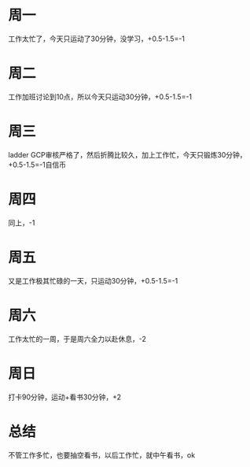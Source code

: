 # 周一
工作太忙了，今天只运动了30分钟，没学习，+0.5-1.5=-1

# 周二
工作加班讨论到10点，所以今天只运动30分钟，+0.5-1.5=-1

# 周三
ladder GCP审核严格了，然后折腾比较久，加上工作忙，今天只锻炼30分钟，+0.5-1.5=-1自信币

# 周四
同上，-1

# 周五
又是工作极其忙碌的一天，只运动30分钟，+0.5-1.5=-1

# 周六
工作太忙的一周，于是周六全力以赴休息，-2

# 周日
打卡90分钟，运动+看书30分钟，+2

# 总结
不管工作多忙，也要抽空看书，以后工作忙，就中午看书，ok